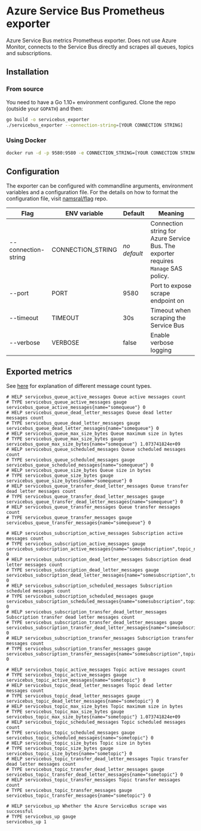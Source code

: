 # Azure Service Bus Prometheus exporter
Azure Service Bus metrics Prometheus exporter. Does not use Azure Monitor, connects to the Service Bus directly and scrapes all queues, topics and subscriptions.

## Installation

### From source

You need to have a Go 1.10+ environment configured. Clone the repo (outside your `GOPATH`) and then:

```bash
go build -o servicebus_exporter
./servicebus_exporter --connection-string=[YOUR CONNECTION STRING]
```

### Using Docker

```bash
docker run -d -p 9580:9580 -e CONNECTION_STRING=[YOUR CONNECTION STRING] marcinbudny/servicebus_exporter
```

## Configuration

The exporter can be configured with commandline arguments, environment variables and a configuration file. For the details on how to format the configuration file, visit [namsral/flag](https://github.com/namsral/flag) repo.

|Flag|ENV variable|Default|Meaning|
|---|---|---|---|
|--connection-string|CONNECTION_STRING|_no default_|Connection string for Azure Service Bus. The exporter requires `Manage` SAS policy.|
|--port|PORT|9580|Port to expose scrape endpoint on|
|--timeout|TIMEOUT|30s|Timeout when scraping the Service Bus|
|--verbose|VERBOSE|false|Enable verbose logging|


## Exported metrics

See [here](https://docs.microsoft.com/en-us/azure/service-bus-messaging/message-counters#message-count-details) for explanation of different message count types.

```
# HELP servicebus_queue_active_messages Queue active messages count
# TYPE servicebus_queue_active_messages gauge
servicebus_queue_active_messages{name="somequeue"} 0
# HELP servicebus_queue_dead_letter_messages Queue dead letter messages count
# TYPE servicebus_queue_dead_letter_messages gauge
servicebus_queue_dead_letter_messages{name="somequeue"} 0
# HELP servicebus_queue_max_size_bytes Queue maximum size in bytes
# TYPE servicebus_queue_max_size_bytes gauge
servicebus_queue_max_size_bytes{name="somequeue"} 1.073741824e+09
# HELP servicebus_queue_scheduled_messages Queue scheduled messages count
# TYPE servicebus_queue_scheduled_messages gauge
servicebus_queue_scheduled_messages{name="somequeue"} 0
# HELP servicebus_queue_size_bytes Queue size in bytes
# TYPE servicebus_queue_size_bytes gauge
servicebus_queue_size_bytes{name="somequeue"} 0
# HELP servicebus_queue_transfer_dead_letter_messages Queue transfer dead letter messages count
# TYPE servicebus_queue_transfer_dead_letter_messages gauge
servicebus_queue_transfer_dead_letter_messages{name="somequeue"} 0
# HELP servicebus_queue_transfer_messages Queue transfer messages count
# TYPE servicebus_queue_transfer_messages gauge
servicebus_queue_transfer_messages{name="somequeue"} 0

# HELP servicebus_subscription_active_messages Subscription active messages count
# TYPE servicebus_subscription_active_messages gauge
servicebus_subscription_active_messages{name="somesubscription",topic_name="sometopic"} 0
# HELP servicebus_subscription_dead_letter_messages Subscription dead letter messages count
# TYPE servicebus_subscription_dead_letter_messages gauge
servicebus_subscription_dead_letter_messages{name="somesubscription",topic_name="sometopic"} 0
# HELP servicebus_subscription_scheduled_messages Subscription scheduled messages count
# TYPE servicebus_subscription_scheduled_messages gauge
servicebus_subscription_scheduled_messages{name="somesubscription",topic_name="sometopic"} 0
# HELP servicebus_subscription_transfer_dead_letter_messages Subscription transfer dead letter messages count
# TYPE servicebus_subscription_transfer_dead_letter_messages gauge
servicebus_subscription_transfer_dead_letter_messages{name="somesubscription",topic_name="sometopic"} 0
# HELP servicebus_subscription_transfer_messages Subscription transfer messages count
# TYPE servicebus_subscription_transfer_messages gauge
servicebus_subscription_transfer_messages{name="somesubscription",topic_name="sometopic"} 0

# HELP servicebus_topic_active_messages Topic active messages count
# TYPE servicebus_topic_active_messages gauge
servicebus_topic_active_messages{name="sometopic"} 0
# HELP servicebus_topic_dead_letter_messages Topic dead letter messages count
# TYPE servicebus_topic_dead_letter_messages gauge
servicebus_topic_dead_letter_messages{name="sometopic"} 0
# HELP servicebus_topic_max_size_bytes Topic maximum size in bytes
# TYPE servicebus_topic_max_size_bytes gauge
servicebus_topic_max_size_bytes{name="sometopic"} 1.073741824e+09
# HELP servicebus_topic_scheduled_messages Topic scheduled messages count
# TYPE servicebus_topic_scheduled_messages gauge
servicebus_topic_scheduled_messages{name="sometopic"} 0
# HELP servicebus_topic_size_bytes Topic size in bytes
# TYPE servicebus_topic_size_bytes gauge
servicebus_topic_size_bytes{name="sometopic"} 0
# HELP servicebus_topic_transfer_dead_letter_messages Topic transfer dead letter messages count
# TYPE servicebus_topic_transfer_dead_letter_messages gauge
servicebus_topic_transfer_dead_letter_messages{name="sometopic"} 0
# HELP servicebus_topic_transfer_messages Topic transfer messages count
# TYPE servicebus_topic_transfer_messages gauge
servicebus_topic_transfer_messages{name="sometopic"} 0

# HELP servicebus_up Whether the Azure ServiceBus scrape was successful
# TYPE servicebus_up gauge
servicebus_up 1

```

